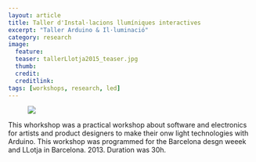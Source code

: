```yaml
---
layout: article
title: Taller d'Instal·lacions llumíniques interactives
excerpt: "Taller Arduino & Il·luminació"
category: research
image: 
  feature: 
  teaser: tallerLlotja2015_teaser.jpg
  thumb: 
  credit: 
  creditlink: 
tags: [workshops, research, led]
---
```


<figure class="half">
	<img src="https://farm6.staticflickr.com/5512/9949711124_176556ee85_z.jpg">
</figure>

This whorkshop was a practical workshop about software and electronics for artists and product designers to make their onw light technologies with Arduino. This workshop was programmed for the Barcelona desgn weeek and LLotja in Barcelona. 2013. Duration was 30h.

